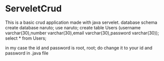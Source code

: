 # ServeletCrud
This is a basic crud application made with java servelet.
database schema 
create database naruto;
use naruto;
create table Users (username varchar(30),number varchar(30),email varchar(30),password varchar(30));
select * from  Users;

in my case the id and password is root, root;
do change it to your id and password in .java file
